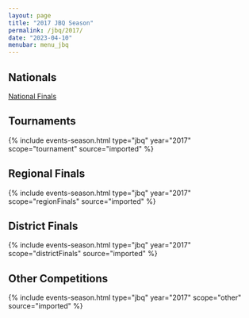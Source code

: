 ```yaml
---
layout: page
title: "2017 JBQ Season"
permalink: /jbq/2017/
date: "2023-04-10"
menubar: menu_jbq
---
```


## Nationals
<a href="{% link _pages/jbq/2017/nationals.md %}" class="button is-primary">National Finals</a>

## Tournaments

{% include events-season.html type="jbq" year="2017" scope="tournament" source="imported" %}

## Regional Finals

{% include events-season.html type="jbq" year="2017" scope="regionFinals" source="imported" %}

## District Finals

{% include events-season.html type="jbq" year="2017" scope="districtFinals" source="imported" %}

## Other Competitions

{% include events-season.html type="jbq" year="2017" scope="other" source="imported" %}